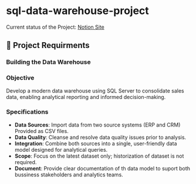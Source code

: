 # sql-data-warehouse-project

Current status of the Project: [Notion Site](https://caring-spring-d35.notion.site/Data-Warehouse-Project-1be7e49617ae8023945df16881395742)

## 🚀 Project Requirments

### Building the Data Warehouse

### Objective

Develop a modern data warehouse using SQL Server to consolidate sales data, enabling analytical reporting and informed decision-making.

### Specifications

- **Data Sources**: Import data from two source systems (ERP and CRM) Provided as CSV files.
- **Data Quality**: Cleanse and resolve data quality issues prior to analysis.
- **Integration**: Combine both sources into a single, user-friendly data model designed for analytical queries.
- **Scope**: Focus on the latest dataset only; historization of dataset is not required.
- **Document**: Provide clear documentation of th data model to suport both bussiness stakeholders and analytics teams. 
